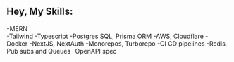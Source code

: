 ## Hey, My Skills:

-MERN <br>
-Tailwind
-Typescript
-Postgres SQL, Prisma ORM
-AWS, Cloudflare
-Docker
-NextJS, NextAuth
-Monorepos, Turborepo
-CI CD pipelines
-Redis, Pub subs and Queues
-OpenAPI spec
